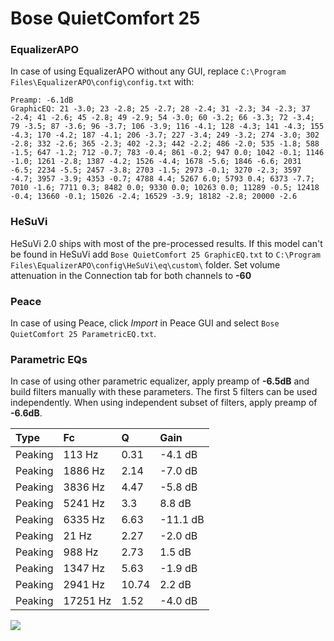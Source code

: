 # Bose QuietComfort 25

### EqualizerAPO
In case of using EqualizerAPO without any GUI, replace `C:\Program Files\EqualizerAPO\config\config.txt`
with:
```
Preamp: -6.1dB
GraphicEQ: 21 -3.0; 23 -2.8; 25 -2.7; 28 -2.4; 31 -2.3; 34 -2.3; 37 -2.4; 41 -2.6; 45 -2.8; 49 -2.9; 54 -3.0; 60 -3.2; 66 -3.3; 72 -3.4; 79 -3.5; 87 -3.6; 96 -3.7; 106 -3.9; 116 -4.1; 128 -4.3; 141 -4.3; 155 -4.3; 170 -4.2; 187 -4.1; 206 -3.7; 227 -3.4; 249 -3.2; 274 -3.0; 302 -2.8; 332 -2.6; 365 -2.3; 402 -2.3; 442 -2.2; 486 -2.0; 535 -1.8; 588 -1.5; 647 -1.2; 712 -0.7; 783 -0.4; 861 -0.2; 947 0.0; 1042 -0.1; 1146 -1.0; 1261 -2.8; 1387 -4.2; 1526 -4.4; 1678 -5.6; 1846 -6.6; 2031 -6.5; 2234 -5.5; 2457 -3.8; 2703 -1.5; 2973 -0.1; 3270 -2.3; 3597 -4.7; 3957 -3.9; 4353 -0.7; 4788 4.4; 5267 6.0; 5793 0.4; 6373 -7.7; 7010 -1.6; 7711 0.3; 8482 0.0; 9330 0.0; 10263 0.0; 11289 -0.5; 12418 -0.4; 13660 -0.1; 15026 -2.4; 16529 -3.9; 18182 -2.8; 20000 -2.6
```

### HeSuVi
HeSuVi 2.0 ships with most of the pre-processed results. If this model can't be found in HeSuVi add
`Bose QuietComfort 25 GraphicEQ.txt` to `C:\Program Files\EqualizerAPO\config\HeSuVi\eq\custom\` folder.
Set volume attenuation in the Connection tab for both channels to **-60**

### Peace
In case of using Peace, click *Import* in Peace GUI and select `Bose QuietComfort 25 ParametricEQ.txt`.

### Parametric EQs
In case of using other parametric equalizer, apply preamp of **-6.5dB** and build filters manually
with these parameters. The first 5 filters can be used independently.
When using independent subset of filters, apply preamp of **-6.6dB**.

| Type    | Fc       |     Q | Gain     |
|:--------|:---------|:------|:---------|
| Peaking | 113 Hz   |  0.31 | -4.1 dB  |
| Peaking | 1886 Hz  |  2.14 | -7.0 dB  |
| Peaking | 3836 Hz  |  4.47 | -5.8 dB  |
| Peaking | 5241 Hz  |  3.3  | 8.8 dB   |
| Peaking | 6335 Hz  |  6.63 | -11.1 dB |
| Peaking | 21 Hz    |  2.27 | -2.0 dB  |
| Peaking | 988 Hz   |  2.73 | 1.5 dB   |
| Peaking | 1347 Hz  |  5.63 | -1.9 dB  |
| Peaking | 2941 Hz  | 10.74 | 2.2 dB   |
| Peaking | 17251 Hz |  1.52 | -4.0 dB  |

![](https://raw.githubusercontent.com/jaakkopasanen/AutoEq/master/results/rtings/rtings/Bose%20QuietComfort%2025/Bose%20QuietComfort%2025.png)